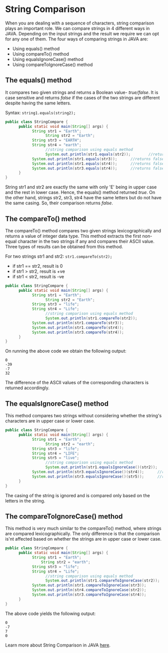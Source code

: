 # String Comparison

When you are dealing with a sequence of characters, string comparison plays an important role. We can compare strings in 4 different ways in JAVA. Depending on the input strings and the result we require we can opt for any one of them. The four ways of comparing strings in JAVA are:

- Using equals() method
- Using compareTo() method
- Using equalsIgnoreCase() method
- Using compareToIgnoreCase() method

## The equals() method

It compares two given strings and returns a Boolean value- *true/false*. It is case sensitive and returns *false* if the cases of the two strings are different despite having the same letters.

Syntax: ` string1.equals(string2); `

```java
public class StringCompare {
      public static void main(String[] args) {
            String str1 = "Earth";
			      String str2 = "Earth";
            String str3 = "EARTH";
            String str4 = "earth";
			      //string comparison using equals method
			      System.out.println(str1.equals(str2));		//returns true
            System.out.println(str1.equals(str3));		//returns false
            System.out.println(str1.equals(str4));		//returns false
            System.out.println(str3.equals(str4));		//returns false
      }
}      
```
String str1 and str2 are exactly the same with only 'E' being in upper case and the rest in lower case. Hence, the equals() method returned *true*. On the other hand, strings str2, str3, str4 have the same letters but do not have the same casing. So, their comparison returns *false*.

## The compareTo() method

The compareTo() method compares two given strings lexicographically and returns a value of integer data type. This method extracts the first non-equal character in the two strings if any and compares their ASCII value. Three types of results can be obtained from this method.

For two strings str1 and str2: ` str1.compareTo(str2); 	`

- if str1 == str2, result is 0
- if str1 > str2, result is +ve
- if str1 < str2, result is -ve
 
```java
public class StringCompare {
      public static void main(String[] args) {
            String str1 = "Earth";
			      String str2 = "Earth";
            String str3 = "life";
            String str4 = "Life";
			      //string comparison using equals method
			      System.out.println(str1.compareTo(str2));		
            System.out.println(str1.compareTo(str3));		
            System.out.println(str1.compareTo(str4));		
            System.out.println(str3.compareTo(str4));		
      }
}      
```
On running the above code we obtain the following output:
```
0
-39
-7
32
```
The difference of the ASCII values of the corresponding characters is returned accordingly.

## The equalsIgnoreCase() method
This method compares two strings without considering whether the string's characters are in upper case or lower case.

```java
public class StringCompare {
      public static void main(String[] args) {
            String str1 = "Earth";
			      String str2 = "earth";
            String str3 = "life";
            String str4 = "LIFE";
            String str5 = "live";
			      //string comparison using equals method
			      System.out.println(str1.equalsIgnoreCase()(str2));		//returns true
            System.out.println(str3.equalsIgnoreCase()(str4));		//returns true
            System.out.println(str3.equalsIgnoreCase()(str5));		//returns false
      }
}    
```
The casing of the string is ignored and is compared only based on the letters in the string.

## The compareToIgnoreCase() method

This method is very much similar to the compareTo() method, where strings are compared lexicographically. The only difference is that the comparison is'nt affected based on whether the strings are in upper case or lower case.

```java
public class StringCompare {
      public static void main(String[] args) {
            String str1 = "Earth";
		      	String str2 = "earth";
            String str3 = "life";
            String str4 = "Life";
			      //string comparison using equals method
			      System.out.println(str1.compareToIgnoreCase(str2));		
            System.out.println(str1.compareToIgnoreCase(str3));		
            System.out.println(str4.compareToIgnoreCase(str2));		
            System.out.println(str3.compareToIgnoreCase(str4));		
      }
}    
```
The above code yields the following output:
```
0
-7
7
0
```

Learn more about String Comparison in JAVA [here](https://docs.oracle.com/javase/tutorial/java/data/comparestrings.html).
